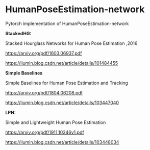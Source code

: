 # HumanPoseEstimation-network
Pytorch implementation of HumanPoseEstimation-network



**StackedHG:**

Stacked Hourglass Networks for Human Pose Estimation ,2016

https://arxiv.org/pdf/1603.06937.pdf

https://liumin.blog.csdn.net/article/details/101484455



**Simple Baselines**

Simple Baselines for Human Pose Estimation and Tracking

https://arxiv.org/pdf/1804.06208.pdf

https://liumin.blog.csdn.net/article/details/103447040



**LPN:**

Simple and Lightweight Human Pose Estimation

https://arxiv.org/pdf/1911.10346v1.pdf

https://liumin.blog.csdn.net/article/details/103448034